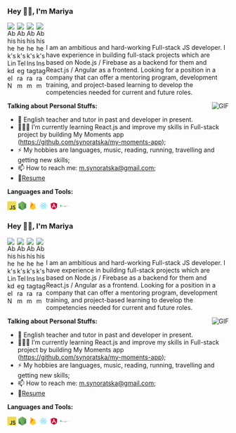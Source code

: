 
### Hey 👋🏽, I'm Mariya


<a href="https://www.linkedin.com/in/mariya-synoratska-2931891b0/">
  <img align="left" alt="Abhishek's LinkdeIN" width="22px" src="https://cdn.jsdelivr.net/npm/simple-icons@v3/icons/linkedin.svg" />
</a>
<a href="https://t.me/synoratska/">
  <img align="left" alt="Abhishek's Telegram" width="22px" src="https://cdn.jsdelivr.net/npm/simple-icons@v3/icons/telegram.svg" />
</a>
<a href="https://www.instagram.com/m.synoratska/">
  <img align="left" alt="Abhishek's Instagram" width="22px" src="https://cdn.jsdelivr.net/npm/simple-icons@v3/icons/instagram.svg" />
</a>
<a href="https://www.facebook.com/marichka.nazar/">
  <img align="left" alt="Abhishek's Instagram" width="22px" src="https://cdn.jsdelivr.net/npm/simple-icons@v3/icons/facebook.svg" />
</a>


<br />
<br />

I am an ambitious and hard-working Full-stack JS developer.
I have experience in building full-stack projects which are based on Node.js / Firebase as a backend for them and React.js / Angular as a frontend.
Looking for a position in a company that can offer a mentoring program, development training, and project-based learning to develop the competencies needed for current and future roles.

  <img align="right" alt="GIF" src="https://media.giphy.com/media/836HiJc7pgzy8iNXCn/giphy.gif" />
  
**Talking about Personal Stuffs:**

- 💬 English teacher and tutor in past and developer in present.
- 👨🏽‍💻 I’m currently learning React.js and improve my skills in Full-stack project by building My Moments app (https://github.com/synoratska/my-moments-app);
- ⚡️ My hobbies are languages, music, reading, running, travelling and getting new skills;
- 📫 How to reach me: m.synoratska@gmail.com;
- 📝[Resume](https://msynoratska.netlify.app/)

**Languages and Tools:**  

<code><img height="20" src="https://raw.githubusercontent.com/github/explore/80688e429a7d4ef2fca1e82350fe8e3517d3494d/topics/javascript/javascript.png"></code>
<code><img height="20" src="https://raw.githubusercontent.com/github/explore/80688e429a7d4ef2fca1e82350fe8e3517d3494d/topics/nodejs/nodejs.png"></code>
<code><img height="20" src="https://raw.githubusercontent.com/github/explore/80688e429a7d4ef2fca1e82350fe8e3517d3494d/topics/firebase/firebase.png"></code>
<code><img height="20" src="https://raw.githubusercontent.com/github/explore/80688e429a7d4ef2fca1e82350fe8e3517d3494d/topics/react/react.png"></code>
<code><img height="20" src="https://raw.githubusercontent.com/github/explore/80688e429a7d4ef2fca1e82350fe8e3517d3494d/topics/angular/angular.png"></code>
<code><img height="20" src="https://raw.githubusercontent.com/github/explore/80688e429a7d4ef2fca1e82350fe8e3517d3494d/topics/mongodb/mongodb.png"></code>
### Hey 👋🏽, I'm Mariya


<a href="https://www.linkedin.com/in/mariya-synoratska-2931891b0/">
  <img align="left" alt="Abhishek's LinkdeIN" width="22px" src="https://cdn.jsdelivr.net/npm/simple-icons@v3/icons/linkedin.svg" />
</a>
<a href="https://t.me/synoratska/">
  <img align="left" alt="Abhishek's Telegram" width="22px" src="https://cdn.jsdelivr.net/npm/simple-icons@v3/icons/telegram.svg" />
</a>
<a href="https://www.instagram.com/m.synoratska/">
  <img align="left" alt="Abhishek's Instagram" width="22px" src="https://cdn.jsdelivr.net/npm/simple-icons@v3/icons/instagram.svg" />
</a>
<a href="https://www.facebook.com/marichka.nazar/">
  <img align="left" alt="Abhishek's Instagram" width="22px" src="https://cdn.jsdelivr.net/npm/simple-icons@v3/icons/facebook.svg" />
</a>


<br />
<br />

I am an ambitious and hard-working Full-stack JS developer.
I have experience in building full-stack projects which are based on Node.js / Firebase as a backend for them and React.js / Angular as a frontend.
Looking for a position in a company that can offer a mentoring program, development training, and project-based learning to develop the competencies needed for current and future roles.

  <img align="right" alt="GIF" src="https://media.giphy.com/media/836HiJc7pgzy8iNXCn/giphy.gif" />
  
**Talking about Personal Stuffs:**

- 💬 English teacher and tutor in past and developer in present.
- 👨🏽‍💻 I’m currently learning React.js and improve my skills in Full-stack project by building My Moments app (https://github.com/synoratska/my-moments-app);
- ⚡️ My hobbies are languages, music, reading, running, travelling and getting new skills;
- 📫 How to reach me: m.synoratska@gmail.com;
- 📝[Resume](https://msynoratska.netlify.app/)

**Languages and Tools:**  

<code><img height="20" src="https://raw.githubusercontent.com/github/explore/80688e429a7d4ef2fca1e82350fe8e3517d3494d/topics/javascript/javascript.png"></code>
<code><img height="20" src="https://raw.githubusercontent.com/github/explore/80688e429a7d4ef2fca1e82350fe8e3517d3494d/topics/nodejs/nodejs.png"></code>
<code><img height="20" src="https://raw.githubusercontent.com/github/explore/80688e429a7d4ef2fca1e82350fe8e3517d3494d/topics/firebase/firebase.png"></code>
<code><img height="20" src="https://raw.githubusercontent.com/github/explore/80688e429a7d4ef2fca1e82350fe8e3517d3494d/topics/react/react.png"></code>
<code><img height="20" src="https://raw.githubusercontent.com/github/explore/80688e429a7d4ef2fca1e82350fe8e3517d3494d/topics/angular/angular.png"></code>
<code><img height="20" src="https://raw.githubusercontent.com/github/explore/80688e429a7d4ef2fca1e82350fe8e3517d3494d/topics/mongodb/mongodb.png"></code>
